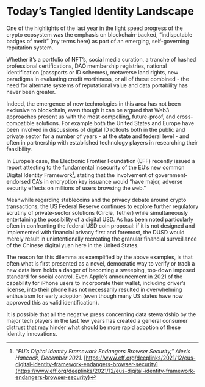 # Today’s Tangled Identity Landscape
           
One of the highlights of the last year in the light speed progress of the crypto ecosystem was the emphasis on blockchain-backed, “indisputable badges of merit” (my terms here) as part of an emerging, self-governing reputation system. 

Whether it’s a portfolio of NFT’s, social media curation, a tranche of hashed professional certifications, DAO membership registries, national identification (passports or ID schemes), metaverse land rights, new paradigms in evaluating credit worthiness, or all of these combined - the need for alternate systems of reputational value and data portability has never been greater.

Indeed, the emergence of new technologies in this area has not been exclusive to blockchain, even though it can be argued that Web3 approaches present us with the most compelling, future-proof, and cross-compatible solutions.  For example both the United States and Europe have been involved in discussions of digital ID rollouts both in the public and private sector for a number of years - at the state and federal level - and often in partnership with established technology players in researching their feasibility.  

In Europe’s case, the Electronic Frontier Foundation (EFF) recently issued a report attesting to the fundamental insecurity of the EU’s new common Digital Identity Framework[^1], stating that the involvement of government-endorsed CA’s in encryption key issuance would “have major, adverse security effects on millions of users browsing the web."

Meanwhile regarding stablecoins and the privacy debate around crypto transactions, the US Federal Reserve continues to explore further regulatory scrutiny of private-sector solutions (Circle, Tether) while simultaneously entertaining the possibility of a digital USD. As has been noted particularly often in confronting the federal USD coin proposal: if it is not designed and implemented with financial privacy first and foremost, the DUSD would merely result in unintentionally recreating the granular financial surveillance of the Chinese digital yuan here in the United States.

<!-- A similar example of experimental approaches to digital credentials in addressing a widespread need for rapid innovation is the COVID passport controversy. The early issues with recording testing, diagnosis and isolation globally (through tracking apps, some of which were proposed as blockchain setups) perhaps added an even more sinister dimension to what would be, on the surface, an altruistic desire to move toward a more equitable, transparent world for our online data.  -->

The reason for this dilemma as exemplified by the above examples, is that often what is first presented as a novel, democratic way to verify or track a new data item holds a danger of becoming a sweeping, top-down imposed standard for social control. Even Apple’s announcement in 2021 of the capability for iPhone users to incorporate their wallet, including driver’s license, into their phone has not necessarily resulted in overwhelming enthusiasm for early adoption (even though many US states have now approved this as valid identification).  

It is possible that all the negative press concerning data stewardship by the major tech players in the last few years has created a general consumer distrust that may hinder what should be more rapid adoption of these identity innovations.


[^1]: *“EU’s Digital Identity Framework Endangers Browser Security,” Alexis Hancock, December 2021*. 
[https://www.eff.org/deeplinks/2021/12/eus-digital-identity-framework-endangers-browser-security](https://www.eff.org/deeplinks/2021/12/eus-digital-identity-framework-endangers-browser-security)
